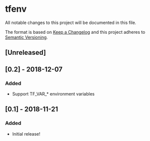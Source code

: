 # tfenv
All notable changes to this project will be documented in this file.

The format is based on [Keep a Changelog](http://keepachangelog.com/en/1.0.0/)
and this project adheres to [Semantic Versioning](http://semver.org/spec/v2.0.0.html).

## [Unreleased]

## [0.2] - 2018-12-07
### Added
- Support TF_VAR_* environment variables

## [0.1] - 2018-11-21
### Added
- Initial release!
